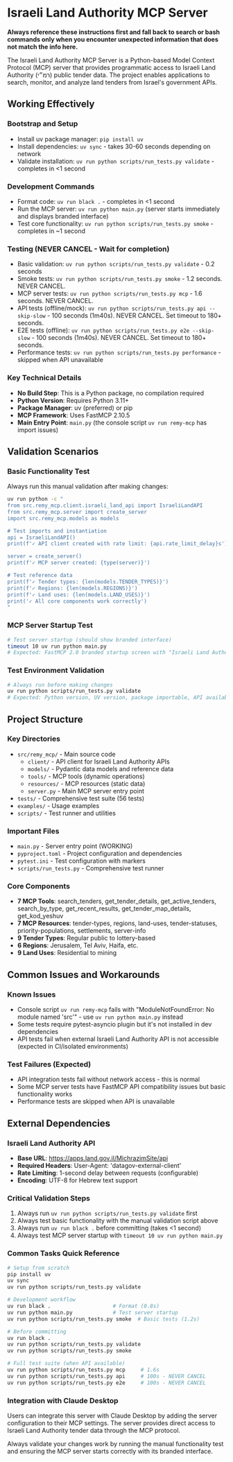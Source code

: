 # Israeli Land Authority MCP Server

**Always reference these instructions first and fall back to search or bash commands only when you encounter unexpected information that does not match the info here.**

The Israeli Land Authority MCP Server is a Python-based Model Context Protocol (MCP) server that provides programmatic access to Israeli Land Authority (רמ״י) public tender data. The project enables applications to search, monitor, and analyze land tenders from Israel's government APIs.

## Working Effectively

### Bootstrap and Setup
- Install uv package manager: `pip install uv`
- Install dependencies: `uv sync` - takes 30-60 seconds depending on network
- Validate installation: `uv run python scripts/run_tests.py validate` - completes in <1 second

### Development Commands
- Format code: `uv run black .` - completes in <1 second
- Run the MCP server: `uv run python main.py` (server starts immediately and displays branded interface)
- Test core functionality: `uv run python scripts/run_tests.py smoke` - completes in ~1 second

### Testing (NEVER CANCEL - Wait for completion)
- Basic validation: `uv run python scripts/run_tests.py validate` - 0.2 seconds
- Smoke tests: `uv run python scripts/run_tests.py smoke` - 1.2 seconds. NEVER CANCEL.
- MCP server tests: `uv run python scripts/run_tests.py mcp` - 1.6 seconds. NEVER CANCEL.
- API tests (offline/mock): `uv run python scripts/run_tests.py api --skip-slow` - 100 seconds (1m40s). NEVER CANCEL. Set timeout to 180+ seconds.
- E2E tests (offline): `uv run python scripts/run_tests.py e2e --skip-slow` - 100 seconds (1m40s). NEVER CANCEL. Set timeout to 180+ seconds.
- Performance tests: `uv run python scripts/run_tests.py performance` - skipped when API unavailable

### Key Technical Details
- **No Build Step**: This is a Python package, no compilation required
- **Python Version**: Requires Python 3.11+
- **Package Manager**: uv (preferred) or pip
- **MCP Framework**: Uses FastMCP 2.10.5
- **Main Entry Point**: `main.py` (the console script `uv run remy-mcp` has import issues)

## Validation Scenarios

### Basic Functionality Test
Always run this manual validation after making changes:

```bash
uv run python -c "
from src.remy_mcp.client.israeli_land_api import IsraeliLandAPI
from src.remy_mcp.server import create_server
import src.remy_mcp.models as models

# Test imports and instantiation
api = IsraeliLandAPI()
print(f'✓ API client created with rate limit: {api.rate_limit_delay}s')

server = create_server()
print(f'✓ MCP server created: {type(server)}')

# Test reference data
print(f'✓ Tender types: {len(models.TENDER_TYPES)}')
print(f'✓ Regions: {len(models.REGIONS)}')
print(f'✓ Land uses: {len(models.LAND_USES)}')
print('✓ All core components work correctly')
"
```

### MCP Server Startup Test
```bash
# Test server startup (should show branded interface)
timeout 10 uv run python main.py
# Expected: FastMCP 2.0 branded startup screen with "Israeli Land Authority" server name
```

### Test Environment Validation
```bash
# Always run before making changes
uv run python scripts/run_tests.py validate
# Expected: Python version, UV version, package importable, API availability check
```

## Project Structure

### Key Directories
- `src/remy_mcp/` - Main source code
  - `client/` - API client for Israeli Land Authority APIs
  - `models/` - Pydantic data models and reference data
  - `tools/` - MCP tools (dynamic operations)
  - `resources/` - MCP resources (static data)
  - `server.py` - Main MCP server entry point
- `tests/` - Comprehensive test suite (56 tests)
- `examples/` - Usage examples
- `scripts/` - Test runner and utilities

### Important Files
- `main.py` - Server entry point (WORKING)
- `pyproject.toml` - Project configuration and dependencies
- `pytest.ini` - Test configuration with markers
- `scripts/run_tests.py` - Comprehensive test runner

### Core Components
- **7 MCP Tools**: search_tenders, get_tender_details, get_active_tenders, search_by_type, get_recent_results, get_tender_map_details, get_kod_yeshuv
- **7 MCP Resources**: tender-types, regions, land-uses, tender-statuses, priority-populations, settlements, server-info
- **9 Tender Types**: Regular public to lottery-based
- **6 Regions**: Jerusalem, Tel Aviv, Haifa, etc.
- **9 Land Uses**: Residential to mining

## Common Issues and Workarounds

### Known Issues
- Console script `uv run remy-mcp` fails with "ModuleNotFoundError: No module named 'src'" - use `uv run python main.py` instead
- Some tests require pytest-asyncio plugin but it's not installed in dev dependencies
- API tests fail when external Israeli Land Authority API is not accessible (expected in CI/isolated environments)

### Test Failures (Expected)
- API integration tests fail without network access - this is normal
- Some MCP server tests have FastMCP API compatibility issues but basic functionality works
- Performance tests are skipped when API is unavailable

## External Dependencies

### Israeli Land Authority API
- **Base URL**: https://apps.land.gov.il/MichrazimSite/api
- **Required Headers**: User-Agent: 'datagov-external-client'
- **Rate Limiting**: 1-second delay between requests (configurable)
- **Encoding**: UTF-8 for Hebrew text support

### Critical Validation Steps
1. Always run `uv run python scripts/run_tests.py validate` first
2. Always test basic functionality with the manual validation script above
3. Always run `uv run black .` before committing (takes <1 second)
4. Always test MCP server startup with `timeout 10 uv run python main.py`

### Common Tasks Quick Reference

```bash
# Setup from scratch
pip install uv
uv sync
uv run python scripts/run_tests.py validate

# Development workflow
uv run black .                    # Format (0.8s)
uv run python main.py             # Test server startup
uv run python scripts/run_tests.py smoke  # Basic tests (1.2s)

# Before committing
uv run black .
uv run python scripts/run_tests.py validate
uv run python scripts/run_tests.py smoke

# Full test suite (when API available)
uv run python scripts/run_tests.py mcp     # 1.6s
uv run python scripts/run_tests.py api     # 100s - NEVER CANCEL
uv run python scripts/run_tests.py e2e     # 100s - NEVER CANCEL
```

### Integration with Claude Desktop
Users can integrate this server with Claude Desktop by adding the server configuration to their MCP settings. The server provides direct access to Israeli Land Authority tender data through the MCP protocol.

Always validate your changes work by running the manual functionality test and ensuring the MCP server starts correctly with its branded interface.